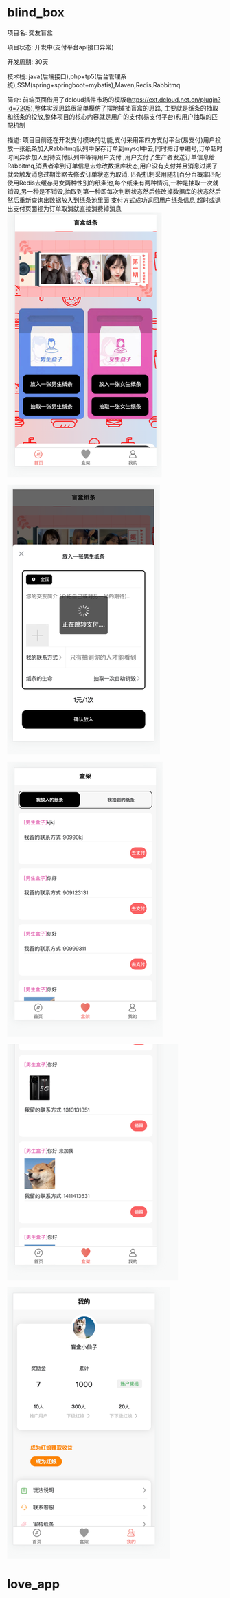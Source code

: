 # blind_box
项目名: 交友盲盒

项目状态: 开发中(支付平台api接口异常)

开发周期: 30天

技术栈: java(后端接口),php+tp5(后台管理系统),SSM(spring+springboot+mybatis),Maven,Redis,Rabbitmq

简介: 前端页面借用了dcloud插件市场的模版(https://ext.dcloud.net.cn/plugin?id=7205),整体实现思路很简单模仿了摆地摊抽盲盒的思路,
主要就是纸条的抽取和纸条的投放,整体项目的核心内容就是用户的支付(易支付平台)和用户抽取的匹配机制

描述: 项目目前还在开发支付模块的功能,支付采用第四方支付平台(易支付)用户投放一张纸条加入Rabbitmq队列中保存订单到mysql中去,同时把订单编号,订单超时时间异步加入到待支付队列中等待用户支付
,用户支付了生产者发送订单信息给Rabbitmq,消费者拿到订单信息去修改数据库状态,用户没有支付并且消息过期了就会触发消息过期策略去修改订单状态为取消,
匹配机制采用随机百分百概率匹配使用Redis去缓存男女两种性别的纸条池,每个纸条有两种情况,一种是抽取一次就销毁,另一种是不销毁,抽取到第一种即每次判断状态然后修改掉数据库的状态然后然后重新查询出数据放入到纸条池里面
支付方式成功返回用户纸条信息,超时或退出支付页面视为订单取消就直接消费掉消息
![img_2.png](img_2.png)

![img_3.png](img_3.png)

![img.png](img.png)

![img_1.png](img_1.png)

![img_4.png](img_4.png)
# love_app
